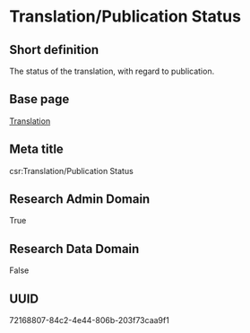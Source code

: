 # Translation/Publication Status
## Short definition
The status of the translation, with regard to publication.
## Base page
[Translation](../../Objects/Translation.md)
## Meta title
csr:Translation/Publication Status
## Research Admin Domain
True
## Research Data Domain
False
## UUID
72168807-84c2-4e44-806b-203f73caa9f1
